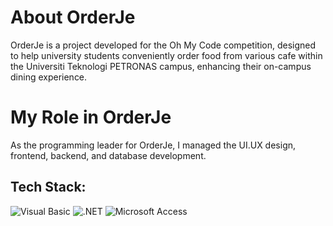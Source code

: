 # About OrderJe
OrderJe is a project developed for the Oh My Code competition, designed to help university students conveniently order food from various cafe within the Universiti Teknologi PETRONAS campus, enhancing their on-campus dining experience.

# My Role in OrderJe
As the programming leader for OrderJe, I managed the UI.UX design, frontend, backend, and database development.

## Tech Stack:
![Visual Basic](https://img.shields.io/badge/Visual%20Basic-%235c2d91.svg?logo=.net&logoColor=white) 
![.NET](https://img.shields.io/badge/.NET-%23512BD4.svg?logo=.net&logoColor=white) 
![Microsoft Access](https://img.shields.io/badge/Microsoft%20Access-%23A4373A.svg?logo=microsoft-access&logoColor=white)

